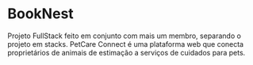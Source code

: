 # BookNest
Projeto FullStack feito em conjunto com mais um membro, separando o projeto em stacks. PetCare Connect é uma plataforma web que conecta proprietários de animais de estimação a serviços de cuidados para pets.
